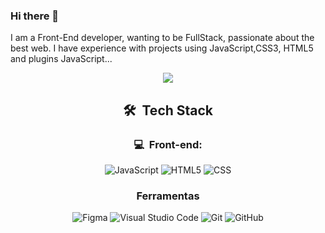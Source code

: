 ### Hi there 👋

I am a Front-End developer, wanting to be FullStack, passionate about the best web. I have experience with projects using JavaScript,CSS3, HTML5 and plugins JavaScript...



<div align="center" >
<img align="center" src="https://github-readme-stats.vercel.app/api/top-langs/?username=leonardomuller1&layout=compact&text_color=718096&bg_color=ffffff00&hide_border=true&layout=compact" />

<h2> 🛠 &nbsp;Tech Stack</h2>
<h3>💻 &nbsp;Front-end:</h3>

  ![JavaScript](https://img.shields.io/badge/-JavaScript-333333?style=flat&logo=javascript)
  ![HTML5](https://img.shields.io/badge/-HTML5-333333?style=flat&logo=HTML5)
  ![CSS](https://img.shields.io/badge/-CSS-333333?style=flat&logo=CSS3&logoColor=1572B6)
  
<h3> Ferramentas </h3>
 
 ![Figma](https://img.shields.io/badge/-Figma-333333?style=flat&logo=figma&logoColor=007ACC)
 ![Visual Studio Code](https://img.shields.io/badge/-Visual%20Studio%20Code-333333?style=flat&logo=visual-studio-code&logoColor=007ACC)
 ![Git](https://img.shields.io/badge/-Git-333333?style=flat&logo=git)
 ![GitHub](https://img.shields.io/badge/-GitHub-333333?style=flat&logo=github)


</div>
</div>
